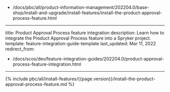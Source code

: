   - /docs/pbc/all/product-information-management/202204.0/base-shop/install-and-upgrade/install-features/install-the-product-approval-process-feature.html
---
title: Product Approval Process feature integration
description: Learn how to integrate the Product Approval Process feature into a Spryker project.
template: feature-integration-guide-template
last_updated: Mar 11, 2022
redirect_from:
  - /docs/scos/dev/feature-integration-guides/202204.0/product-approval-process-feature-integration.html
---

{% include pbc/all/install-features/{{page.version}}/install-the-product-approval-process-feature.md %} <!-- To edit, see /_includes/pbc/all/install-features/202204.0/install-the-product-approval-process-feature.md -->
